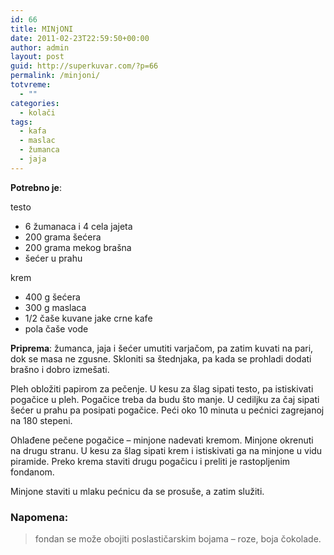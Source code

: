 ```yaml
---
id: 66
title: MINjONI
date: 2011-02-23T22:59:50+00:00
author: admin
layout: post
guid: http://superkuvar.com/?p=66
permalink: /minjoni/
totvreme:
  - ""
categories:
  - kolači
tags:
  - kafa
  - maslac
  - žumanca
  - jaja
---
```

**Potrebno je**:

testo

  * 6 žumanaca i 4 cela jajeta
  * 200 grama šećera
  * 200 grama mekog brašna
  * šećer u prahu

krem

  * 400 g šećera
  * 300 g maslaca
  * 1/2 čaše kuvane jake crne kafe
  * pola čaše vode

**Priprema**: žumanca, jaja i šećer umutiti varjačom, pa zatim kuvati na pari, dok se masa ne zgusne. Skloniti sa štednjaka, pa kada se prohladi dodati brašno i dobro izmešati.

Pleh obložiti papirom za pečenje. U kesu za šlag sipati testo, pa istiskivati pogačice u pleh. Pogačice treba da budu što manje. U cediljku za čaj sipati šećer u prahu pa posipati pogačice. Peći oko 10 minuta u pećnici zagrejanoj na 180 stepeni.

Ohlađene pečene pogačice &#8211; minjone nadevati kremom. Minjone okrenuti na drugu stranu. U kesu za šlag sipati krem i istiskivati ga na minjone u vidu piramide. Preko krema staviti drugu pogačicu i preliti je rastopljenim fondanom.

Minjone staviti u mlaku pećnicu da se prosuše, a zatim služiti.

### Napomena:
> fondan se može obojiti poslastičarskim bojama &#8211; roze, boja čokolade.

&nbsp;